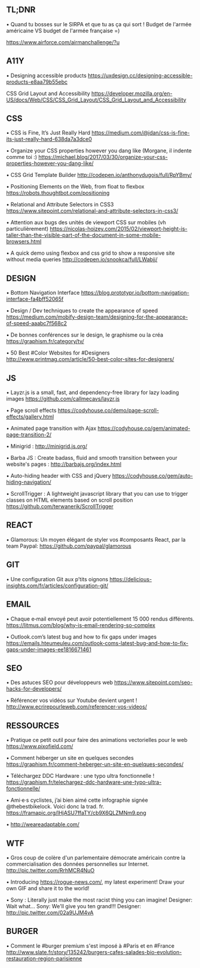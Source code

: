 ## TL;DNR​    ​

• Quand tu bosses sur le SIRPA et que tu as ça qui sort !
Budget de l'armée américaine VS budget de l'armée française =)

https://www.airforce.com/airmanchallenge/?u



## A11Y​    ​

• Designing accessible products
https://uxdesign.cc/designing-accessible-products-e8aa79b55ebc

CSS Grid Layout and Accessibility https://developer.mozilla.org/en-US/docs/Web/CSS/CSS_Grid_Layout/CSS_Grid_Layout_and_Accessibility



## CSS​    ​

• CSS is Fine, It’s Just Really Hard
https://medium.com/@jdan/css-is-fine-its-just-really-hard-638da7a3dce0

• Organize your CSS properties however you dang like​  (Morgane, il indente comme toi :)​
https://michael.blog/2017/03/30/organize-your-css-properties-however-you-dang-like/

• CSS Grid Template Builder
http://codepen.io/anthonydugois/full/RpYBmy/

• Positioning Elements on the Web, from float to flexbox 
https://robots.thoughtbot.com/positioning

• Relational and Attribute Selectors in CSS3
https://www.sitepoint.com/relational-and-attribute-selectors-in-css3/

• Attention aux bugs des unités de viewport CSS sur mobiles (vh particulièrement) https://nicolas-hoizey.com/2015/02/viewport-height-is-taller-than-the-visible-part-of-the-document-in-some-mobile-browsers.html

• A quick demo using flexbox and css grid to show a responsive site without media queries http://codepen.io/snookca/full/LWabjj/



## ​DESIGN​    ​

• Bottom Navigation Interface​
​https://blog.prototypr.io/bottom-navigation-interface-fa4bff52065f

​• Design​ ​/​​​ Dev techniques to create the appearance of speed
https://medium.com/mobify-design-team/designing-for-the-appearance-of-speed-aaabc7f568c2

• De bonnes conférences sur le design, le graphisme ou la créa
https://graphism.fr/category/tv/

• 50 Best #Color Websites for #Designers
http://www.printmag.com/article/50-best-color-sites-for-designers/



## ​JS​    ​

• Layzr.js is a small, fast, and dependency-free library for lazy loading images
https://github.com/callmecavs/layzr.js

• Page scroll effects
https://codyhouse.co/demo/page-scroll-effects/gallery.html

• Animated page transition with Ajax
https://codyhouse.co/gem/animated-page-transition-2/

• Minigrid ​: ​http://minigrid.js.org/

​• Barba​ JS : Create badass, fluid and smooth transition between your website's pages​ : ​http://barbajs.org/index.html

• Auto-hiding header with CSS and jQuery
https://codyhouse.co/gem/auto-hiding-navigation/

• ScrollTrigger​ : A lightweight javascript library that you can use to trigger classes on HTML elements based on scroll position
https://github.com/terwanerik/ScrollTrigger



## ​REACT​    ​

• Glamorous: Un moyen élégant de styler vos #composants React, par la team Paypal: https://github.com/paypal/glamorous



## ​GIT​    ​

• Une configuration Git aux p’tits oignons 
https://delicious-insights.com/fr/articles/configuration-git/



## ​EMAIL​    ​

​• Chaque e‑mail envoyé peut avoir potentiellement 15 000 rendus différents. https://litmus.com/blog/why-is-email-rendering-so-complex

• Outlook.​com’s latest bug and how to fix gaps under images 
https://emails.hteumeuleu.com/outlook-coms-latest-bug-and-how-to-fix-gaps-under-images-ee1816671461



## ​SEO​    ​

• Des astuces SEO pour développeurs web
https://www.sitepoint.com/seo-hacks-for-developers/

• Référencer vos vidéos sur Youtube devient urgent ! 
http://www.ecrirepourleweb.com/referencer-vos-videos/



## ​RESSOURCES​    ​

• Pratique ce petit outil pour faire des animations vectorielles pour le web https://www.pixofield.com/

• Comment héberger un site en quelques secondes 
https://graphism.fr/comment-heberger-un-site-en-quelques-secondes/

• Téléchargez DDC Hardware : une typo ultra fonctionnelle ! 
https://graphism.fr/telechargez-ddc-hardware-une-typo-ultra-fonctionnelle/

• Ami·e·s cyclistes, j’ai bien aimé cette infographie signée @thebestbikelock. 
Voici donc la trad. fr. https://framapic.org/lHjASU7ffaTY/cb9X6QLZMNm9.png

• http://weareadaptable.com/



## ​WTF​    ​

• Gros coup de colère d'un parlementaire démocrate américain contre la commercialisation des données personnelles sur Internet. http://pic.twitter.com/RrhMCR4NuO

• Introducing https://rogue-news.com/, my latest experiment!
Draw your own GIF and share it to the world!

• Sony : Literally just make the most racist thing you can imagine!
  Designer: Wait what...
  Sony: We'll give you ten grand!!!
  Designer: http://pic.twitter.com/02a9UJM4vA



## ​BURGER​    ​ 

• Comment le #burger premium s'est imposé à #Paris et en #France
http://www.slate.fr/story/135242/burgers-cafes-salades-bio-evolution-restauration-region-parisienne